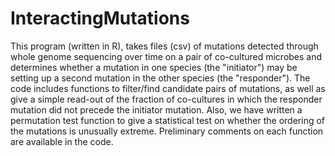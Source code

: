 # InteractingMutations
This program (written in R), takes files (csv) of mutations detected through whole genome sequencing over time on a pair of co-cultured microbes and determines whether a mutation in one species (the "initiator") may be setting up a second mutation in the other species (the "responder"). The code includes functions to filter/find candidate pairs of mutations, as well as give a simple read-out of the fraction of co-cultures in which the responder mutation did not precede the initiator mutation. Also, we have written a permutation test function to give a statistical test on whether the ordering of the mutations is unusually extreme. Preliminary comments on each function are available in the code.
